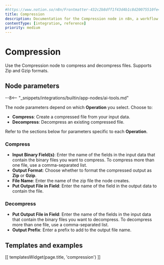 ```yaml
---
#https://www.notion.so/n8n/Frontmatter-432c2b8dff1f43d4b1c8d20075510fe4
title: Compression
description: Documentation for the Compression node in n8n, a workflow automation platform. Includes guidance on usage, and links to examples.
contentType: [integration, reference]
priority: medium
---
```


# Compression

Use the Compression node to compress and decompress files. Supports Zip and Gzip formats.

## Node parameters

--8<-- "_snippets/integrations/builtin/app-nodes/ai-tools.md"

The node parameters depend on which **Operation** you select. Choose to:

* **Compress**: Create a compressed file from your input data.
* **Decompress**: Decompress an existing compressed file.

Refer to the sections below for parameters specific to each **Operation**.

### Compress

- **Input Binary Field(s)**: Enter the name of the fields in the input data that contain the binary files you want to compress. To compress more than one file, use a comma-separated list.
- **Output Format**: Choose whether to format the compressed output as **Zip** or **Gzip**.
- **File Name**: Enter the name of the zip file the node creates.
- **Put Output File in Field**: Enter the name of the field in the output data to contain the file.

### Decompress

- **Put Output File in Field**: Enter the name of the fields in the input data that contain the binary files you want to decompress. To decompress more than one file, use a comma-separated list.
- **Output Prefix**: Enter a prefix to add to the output file name.

## Templates and examples

<!-- see https://www.notion.so/n8n/Pull-in-templates-for-the-integrations-pages-37c716837b804d30a33b47475f6e3780 -->
[[ templatesWidget(page.title, 'compression') ]]
